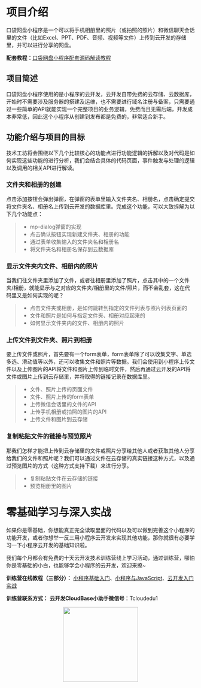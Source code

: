 # 项目介绍
口袋网盘小程序是一个可以将手机相册里的照片（或拍照的照片）和微信聊天会话里的文件（比如Excel、PPT、PDF、音频、视频等文件）上传到云开发的存储里，并可以进行分享的网盘。

**配套教程：**[口袋网盘小程序配套源码解读教程](https://cloudbasegroup.org/workshop/clouddisk/4/)

## 项目简述
口袋网盘小程序使用的是小程序的云开发，云开发自带免费的云存储、云数据库，开始时不需要涉及服务器的搭建及运维，也不需要进行域名注册与备案，只需要通过一些简单的API就能实现一个完整项目的业务逻辑，免费而且无需后端，开发成本非常低，因此这个小程序从创建到发布都是免费的，非常适合新手。

## 功能介绍与项目的目标
技术工坊将会围绕以下几个比较核心的功能点进行功能逻辑的拆解以及对代码是如何实现这些功能的进行分析，我们会结合具体的代码页面，事件触发与处理的逻辑以及调用的相关API进行解读。

### 文件夹和相册的创建

点击添加按钮会弹出弹窗，在弹窗的表单里输入文件夹名、相册名，点击确定提交将文件夹名、相册名上传到云开发的数据库里。完成这个功能，可以大致拆解为以下几个功能点：

> - mp-dialog弹窗的实现
> - 点击确认按钮实现新建文件夹、相册的功能
> - 通过表单收集输入的文件夹名和相册名
> - 将文件夹名和相册名保存到云数据库
 

### 显示文件夹内文件、相册内的照片

当我们往文件夹里添加了文件，或者往相册里添加了照片，点击其中的一个文件夹/相册，就能显示与之对应的文件夹/相册里的文件/照片，而不会乱套，这在代码里又是如何实现的呢？
> - 点击文件夹或相册，是如何跳转到指定的文件列表与照片列表页面的
> - 文件和照片是如何与指定文件夹、相册对应起来的
> - 如何显示文件夹内的文件、相册内的照片
 

### 上传文件到文件夹、照片到相册

要上传文件或照片，首先要有一个form表单，form表单除了可以收集文字、单选多选、滑动值等以外，还可以收集文件和照片等数据。我们会使用到小程序上传文件以及上传图片的API将文件和图片上传到临时文件，然后再通过云开发的API将文件或图片上传到云存储里，并将取得的链接记录在数据库里。

> - 文件、照片上传的页面文件
> - 文件、照片上传的form表单
> - 上传微信会话里的文件的API
> - 上传手机相册或拍照的图片的API
> - 上传文件和图片到云存储
 

### 复制粘贴文件的链接与预览照片

那我们怎样才能把上传到云存储里的文件或照片分享给其他人或者获取其他人分享给我们的文件和照片呢？我们可以通过文件在云存储的真实链接这种方式，以及通过预览图片的方式（这种方式支持下载）来进行分享。

> - 复制粘贴文件在云存储的链接
> - 预览相册里的图片



# 零基础学习与深入实战
如果你是零基础，你想能真正完全读取里面的代码以及可以做到完善这个小程序的功能开发，或者你想举一反三用小程序云开发来实现其他功能，那你就很有必要学习一下小程序云开发的基础知识啦。

我们每个月都会有免费的十天云开发技术训练营线上学习活动，通过训练营，哪怕你是零基础的小白，也能够学会小程序的云开发，欢迎来撩~

**训练营在线教程（三部分）：** [小程序基础入门](https://tencentcloudbase.github.io/handbook/tcb01.html)、[小程序与JavaScript](https://tencentcloudbase.github.io/handbook/tcb01.html)、[云开发入门实战](https://tencentcloudbase.github.io/handbook/tcb01.html)

**训练营联系方式：** **云开发CloudBase小助手微信号**：Tcloudedu1
<p align="center">
    <img src="https://puui.qpic.cn/vupload/0/20190603_1559545575934_lettsbvkvdn.jpeg/0" width="200px">
</p>


